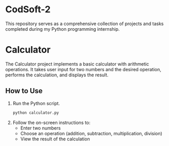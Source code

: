 # CodSoft-2
This repository serves as a comprehensive collection of projects and tasks completed during my Python programming internship.

# Calculator
The Calculator project implements a basic calculator with arithmetic operations. It takes user input for two numbers and the desired operation, performs the calculation, and displays the result. 

## How to Use
1. Run the Python script.
   ```bash
   python calculator.py
2. Follow the on-screen instructions to:
   - Enter two numbers
   - Choose an operation (addition, subtraction, multiplication, division)
   - View the result of the calculation

